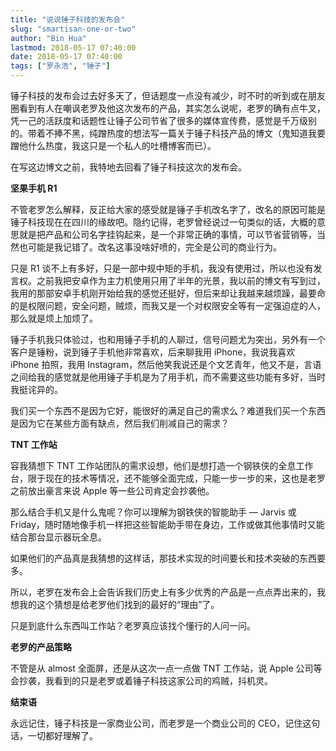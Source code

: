 ```yaml
---
title: "说说锤子科技的发布会"
slug: "smartisan-one-or-two"
author: "Bin Hua"
lastmod: 2018-05-17 07:40:00
date: 2018-05-17 07:40:00
tags: ["罗永浩", "锤子"]
---
```


锤子科技的发布会过去好多天了，但话题度一点没有减少，时不时的听到或在朋友圈看到有人在嘲讽老罗及他这次发布的产品，其实怎么说呢，老罗的确有点牛叉，凭一己的活跃度和话题性让锤子公司节省了很多的媒体宣传费，感觉是千万级别的。带着不捧不黑，纯蹭热度的想法写一篇关于锤子科技产品的博文（鬼知道我要蹭他什么热度，我这只是一个私人的吐槽博客而已）。

在写这边博文之前，我特地去回看了锤子科技这次的发布会。

**坚果手机 R1**

不管老罗怎么解释，反正给大家的感受就是锤子手机改名字了，改名的原因可能是锤子科技现在在四川的缘故吧。隐约记得，老罗曾经说过一句类似的话，大概的意思就是把产品和公司名字挂钩起来，是一个非常正确的事情，可以节省营销等，当然也可能是我记错了。改名这事没啥好喷的，完全是公司的商业行为。

只是 R1 谈不上有多好，只是一部中规中矩的手机，我没有使用过，所以也没有发言权。之前我把安卓作为主力机使用只用了半年的光景，我以前的博文有写到过，我用的那部安卓手机刚开始给我的感觉还挺好，但后来却让我越来越烦躁，最要命的是权限问题，安全问题，贼烦，而我又是一个对权限安全等有一定强迫症的人，那么就是烦上加烦了。

锤子手机我只体验过，也和用锤子手机的人聊过，信号问题尤为突出，另外有一个客户是锤粉，说到锤子手机他非常喜欢，后来聊我用 iPhone，我说我喜欢 iPhone 拍照，我用 Instagram，然后他笑我说还是个文艺青年，他又不是，言语之间给我的感觉就是他用锤子手机是为了用手机，而不需要这些功能有多好，当时我挺诧异的。

我们买一个东西不是因为它好，能很好的满足自己的需求么？难道我们买一个东西是因为它在某些方面有缺点，然后我们削减自己的需求？

**TNT 工作站**

容我猜想下 TNT 工作站团队的需求设想，他们是想打造一个钢铁侠的全息工作台，限于现在的技术等情况，还不能够全面完成，只能一步一步的来，这也是老罗之前放出豪言来说 Apple 等一些公司肯定会抄袭他。

那么结合手机又是什么鬼呢？你可以理解为钢铁侠的智能助手 — Jarvis 或 Friday，随时随地像手机一样把这些智能助手带在身边，工作或做其他事情时又能结合那台显示器玩全息。

如果他们的产品真是我猜想的这样话，那技术实现的时间要长和技术突破的东西要多。

所以，老罗在发布会上会告诉我们历史上有多少优秀的产品是一点点弄出来的，我想我的这个猜想是给老罗他们找到的最好的“理由”了。

只是到底什么东西叫工作站？老罗真应该找个懂行的人问一问。

**老罗的产品策略**

不管是从 almost 全面屏，还是从这次一点一点做 TNT 工作站，说 Apple 公司等会抄袭，我看到的只是老罗或着锤子科技这家公司的鸡贼，抖机灵。

**结束语**

永远记住，锤子科技是一家商业公司，而老罗是一个商业公司的 CEO，记住这句话，一切都好理解了。